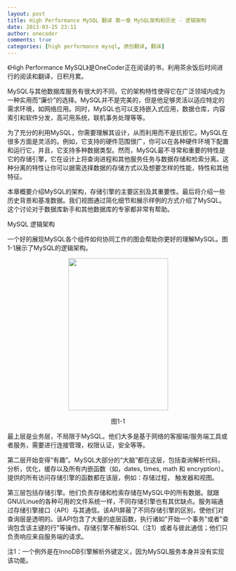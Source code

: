 ```yaml
---
layout: post
title: High Performance MySQL 翻译 第一章 MySQL架构和历史 - 逻辑架构
date: 2013-03-25 23:11
author: onecoder
comments: true
categories: [high performance mysql, 原创翻译, 翻译]
---
```

<p>
	《High Performance MySQL》是OneCoder正在阅读的书，利用茶余饭后时间进行的阅读和翻译，日积月累。</p>
<p>
	MySQL与其他数据库服务有很大的不同，它的架构特性使得它在广泛领域内成为一种实用而&ldquo;廉价&rdquo;的选择。MySQL并不是完美的，但是他足够灵活以适应特定的需求环境，如网络应用。同时，MySQL也可以支持嵌入式应用，数据仓库，内容索引和软件分发，高可用系统，联机事务处理等等。</p>
<p>
	为了充分的利用MySQL，你需要理解其设计，从而利用而不是抗拒它。MySQL在很多方面是灵活的。例如，它支持的硬件范围很广，你可以在各种硬件环境下配置和运行它，并且，它支持多种数据类型。然而，MySQL最不寻常和重要的特性是它的存储引擎，它在设计上将查询进程和其他服务任务与数据存储和检索分离。这种分离的特性让你可以据需选择数据的存储方式以及想要怎样的性能，特性和其他特征。</p>
<p>
	本章概要介绍MySQL的架构，存储引擎的主要区别及其重要性。最后将介绍一些历史背景和基准数据。我们视图通过简化细节和展示样例的方式介绍了MySQL。这个讨论对于数据库新手和其他数据库的专家都非常有帮助。</p>
<p>
	MySQL 逻辑架构</p>
<p>
	一个好的展现MySQL各个组件如何协同工作的图会帮助你更好的理解MySQL。图1-1展示了MySQL的逻辑架构。</p>
<p style="text-align: center;">
	<img alt="" src="http://onecoder.qiniudn.com/8wuliao/CJNaSO8g/8IgJ7.jpg" style="width: 227px; height: 346px;" /></p>
<p style="text-align: center;">
	图1-1</p>
<p>
	最上层是业务层，不局限于MySQL。他们大多是基于网络的客服端/服务端工具或者服务，需要进行连接管理，权限认证，安全等等。</p>
<p>
	第二层开始变得&ldquo;有趣&rdquo;。MySQL大部分的&ldquo;大脑&rdquo;都在这层，包括查询解析代码，分析，优化，缓存以及所有内嵌函数（如，dates, times, math 和 encryption）。提供的所有访问存储引擎的函数都在该层，例如：存储过程， 触发器和视图。</p>
<p>
	第三层包括存储引擎。他们负责存储和检索存储在MySQL中的所有数据。就跟GNU/Linue的各种可用的文件系统一样，不同存储引擎也有其优缺点。服务端通过存储引擎接口（API）与其通信。该API屏蔽了不同存储引擎的区别，使他们对查询层是透明的。该API包含了大量的底层函数，执行诸如&quot;开始一个事务&quot;或者&quot;查询包含该主键的行&quot;等操作。存储引擎不解析SQL（注1）或者与彼此通信；他们只负责响应来自服务端的请求。</p>
<p>
	注1：一个例外是在InnoDB引擎解析外键定义，因为MySQL服务本身并没有实现该功能。</p>

